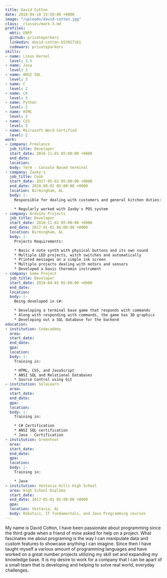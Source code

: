 ```yaml
---
title: David Cotton
date: 2018-04-18 15:59:00 +0000
image: "/uploads/david-cotton.jpg"
class: _classes/mark-3.md
profiles:
  mbti: ENFP
  github: privateporkers
  linkedin: david-cotton-b57027161
  codewars: privateporkers
skills:
- name: Linux Kernel
  level: 3.5
- name: Java
  level: 3
- name: ANSI SQL
  level: 3
- name: C
  level: 2
- name: C#
  level: 3
- name: Python
  level: 2
- name: HTML
  level: 3
- name: CSS
  level: 3
- name: Microsoft Word Certified
  level: 2
work:
- company: Freelance
  job_title: Developer
  start_date: 2016-11-01 05:00:00 +0000
  end_date: 
  location: 
  body: Term - Console Based terminal
- company: Zaxby's
  job_title: Cook
  start_date: 2017-05-01 05:00:00 +0000
  end_date: 2018-08-02 05:00:00 +0000
  location: Birmingham, AL
  body: |-
    Responsible for dealing with customers and general kitchen duties:

    * Regularly worked with Zaxby's POS system
- company: Arduino Projects
  job_title: Developer
  start_date: 2016-11-01 05:00:00 +0000
  end_date: 2017-01-01 06:00:00 +0000
  location: Birmingham, AL
  body: |-
    Projects Requirements:

    * Basic 4 note synth with physical buttons and its own sound
    * Multiple LED projects, witch switches and automatically
    * Printed messages on a simple ink screen
    * Multiple projects dealing with motors and sensors
    * Developed a basic theremin instrument
- company: Game Project
  job_title: Developer
  start_date: 2018-04-01 05:00:00 +0000
  end_date: 
  location: 
  body: |-
    Being developed in C#:

    * Developing a terminal base game that responds with commands
    * Along with responding with commands, the game has 3D graphics
    * Developing out a SQL database for the backend
education:
- institution: Codecademy
  area: 
  start_date: 
  end_date: 
  gpa: 
  location: 
  body: |-
    Training in:

    * HTML, CSS, and JavaScript
    * ANSI SQL and Relational Databases
    * Source Control using Git
- institution: SoloLearn
  area: 
  start_date: 
  end_date: 
  gpa: 
  location: 
  body: |-
    Training in:

    * C# Certification
    * ANSI SQL certification
    * Java - Certification
- institution: GreenFoot
  area: 
  start_date: 
  end_date: 
  gpa: 
  location: 
  body: |-
    Training in:

    * Java
- institution: Vestavia Hills High School
  area: High School Diploma
  start_date: 
  end_date: 2017-05-01 05:00:00 +0000
  gpa: 
  location: Vestavia, AL
  body: Robotics, IT fundamentals, and Java Programming courses
---
```


My name is David Cotton, I have been passionate about programming since the third grade when a friend of mine asked for help on a project. What fascinates me about programing is the  way I can  manipulate data and custom features to showcase anything I can imagine. Since then I have taught myself a various amount of programming languages and have worked on a great number projects utilizing my skill set and expanding my knowledge base. It is my desire to work for a company that I can be apart of a small team that is developing and helping to solve real world, everyday challenges.
